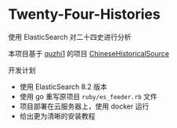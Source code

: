 # Twenty-Four-Histories

使用 ElasticSearch 对二十四史进行分析

本项目基于 [quzhi1](https://github.com/quzhi1) 的项目 [ChineseHistoricalSource](https://github.com/quzhi1/ChineseHistoricalSource) 

开发计划

- 使用 ElasticSearch 8.2 版本
- 使用 go 重写原项目 `ruby/es_feeder.rb` 文件
- 项目部署在云服务器上，使用 docker 运行
- 给出更为清晰的安装教程
